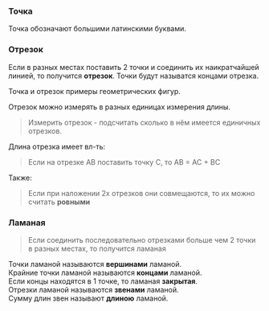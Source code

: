 ### Точка

Точка обозначают большими латинскими буквами.

### Отрезок

Если в разных местах поставить 2 точки и соединить их наикратчайшей линией, то получится **отрезок**. Точки будут называтся концами отрезка.

Точка и отрезок примеры геометрических фигур.

Отрезок можно измерять в разных единицах измерения длины.

> Измерить отрезок - подсчитать сколько в нём имеется единичных отрезков.

Длина отрезка имеет вл-ть:

> Если на отрезке AB поставить точку C, то AB = AC + BC

Также:

> Если при наложении 2х отрезков они совмещаются, то их можно считать **ровными**

### Ламаная

> Если соединить последовательно отрезками больше чем 2 точки в разных местах, то получится ламаная

Точки ламаной называются **вершинами** ламаной.\
Крайние точки ламаной называются **концами** ламаной.\
Если концы находятся в 1 точке, то ламаная **закрытая**.\
Отрезки ламаной называются **звенами** ламаной.\
Сумму длин звен называют **длиною** ламаной.
